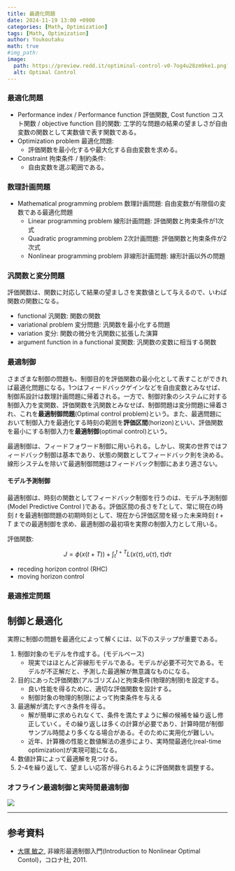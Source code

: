 ```yaml
---
title: 最適化問題
date: 2024-11-19 13:00 +0900
categories: [Math, Optimization]
tags: [Math, Optimization]
author: Youkoutaku
math: true
#img_path:
image:
  path: https://preview.redd.it/optiminal-control-v0-7og4u28zm9ke1.png?width=640&crop=smart&auto=webp&s=18b85effdb8f56860d18ef279ffd5979725bfe08
  alt: Optimal Control
---
```


### 最適化問題
- Performance index / Performance function 評価関数, Cost function コスト関数 / objective function 目的関数:
	 工学的な問題の結果の望ましさが自由変数の関数として実数値で表す関数である。
-  Optimization problem  最適化問題:
	- 評価関数を最小化するや最大化する自由変数を求める。
- Constraint 拘束条件 / 制約条件:
	- 自由変数を選ぶ範囲である。

### 数理計画問題
-  Mathematical  programming problem  数理計画問題: 自由変数が有限個の変数である最適化問題
	-  Linear programming problem  線形計画問題: 評価関数と拘束条件が1次式
	-  Quadratic programming problem  2次計画問題: 評価関数と拘束条件が2次式
	-  Nonlinear programming problem  非線形計画問題: 線形計画以外の問題

### 汎関数と変分問題
評価関数は、関数に対応して結果の望ましさを実数値として与えるので、いわば関数の関数になる。
-  functional  汎関数: 関数の関数
-  variational problem  変分問題: 汎関数を最小化する問題
- variation 変分: 関数の微分を汎関数に拡張した演算
- argument function in a functional 変関数: 汎関数の変数に相当する関数

### 最適制御
さまざまな制御の問題も、制御目的を評価関数の最小化として表すことができれば最適化問題になる。1つはフィードバックゲインなどを自由変数とみなせば、制御系設計は数理計画問題に帰着される。一方で、制御対象のシステムに対する制御入力を変関数、評価関数を汎関数とみなせば、制御問題は変分問題に帰着され、これを**最適制御問題**(Optimal control problem)という。また、最適問題において制御入力を最適化する時刻の範囲を**評価区間**(horizon)といい、評価関数を最小にする制御入力を**最適制御**(optimal control)という。

最適制御は、フィードフォワード制御に用いられる。しかし、現実の世界ではフィードバック制御は基本であり、状態の関数としてフィードバック則を決める。線形システムを除いて最適制御問題はフィードバック制御にあまり適さない。

#### モデル予測制御
最適制御は、時刻の関数としてフィードバック制御を行うのは、モデル予測制御(Model Predictive Control )である。評価区間の長さを$T$として、常に現在の時刻 $t$ を最適制御問題の初期時刻として、現在から評価区間を経った未来時刻 $t+T$ までの最適制御を求め、最適制御の最初項を実際の制御入力として用いる。

評価関数:

$$
J=\phi(x(t+T))+\int_{t}^{t+T}L(x(\tau),u(\tau),\tau)d\tau
$$

- receding horizon control (RHC)
- moving horizon control

### 最適推定問題

## 制御と最適化
実際に制御の問題を最適化によって解くには、以下のステップが重要である。
1. 制御対象のモデルを作成する。(モデルベース)
   - 現実ではほとんど非線形モデルである。モデルが必要不可欠である。モデルが不正解だと、予測した最適解が無意識なものになる。
2. 目的にあった評価関数(アルゴリズム)と拘束条件(物理的制限)を設定する。
   - 良い性能を得るために、適切な評価関数を設計する。
   - 制御対象の物理的制限によって拘束条件を与える
3. 最適解が満たすべき条件を得る。
   - 解が簡単に求められなくて、条件を満たすように解の候補を繰り返し修正していく。その繰り返しは多くの計算が必要であり、計算時間が制御サンプル時間より多くなる場合がある。そのために実用化が難しい。
   - 近年、計算機の性能と数値解法の進歩により、実時間最適化(real-time optimization)が実現可能になる。
4. 数値計算によって最適解を見つける。
5. 2-4を繰り返して、望ましい応答が得られるように評価関数を調整する。

### オフライン最適制御と実時間最適制御

![](https://preview.redd.it/optiminal-control-v0-7og4u28zm9ke1.png?width=640&crop=smart&auto=webp&s=18b85effdb8f56860d18ef279ffd5979725bfe08)

---
## 参考資料
- [大塚 敏之](https://www.ids.sys.i.kyoto-u.ac.jp/index.html), 非線形最適制御入門(Introduction to Nonlinear Optimal Contol)，コロナ社, 2011.